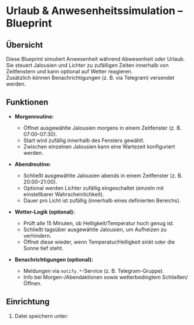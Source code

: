 # Urlaub & Anwesenheitssimulation – Blueprint

## Übersicht
Diese Blueprint simuliert Anwesenheit während Abwesenheit oder Urlaub.  
Sie steuert Jalousien und Lichter zu zufälligen Zeiten innerhalb von Zeitfenstern und kann optional auf Wetter reagieren.  
Zusätzlich können Benachrichtigungen (z. B. via Telegram) versendet werden.

## Funktionen
- **Morgenroutine:**  
  - Öffnet ausgewählte Jalousien morgens in einem Zeitfenster (z. B. 07:00–07:30).  
  - Start wird zufällig innerhalb des Fensters gewählt.  
  - Zwischen einzelnen Jalousien kann eine Wartezeit konfiguriert werden.  

- **Abendroutine:**  
  - Schließt ausgewählte Jalousien abends in einem Zeitfenster (z. B. 20:00–21:00).  
  - Optional werden Lichter zufällig eingeschaltet (einzeln mit einstellbarer Wahrscheinlichkeit).  
  - Dauer pro Licht ist zufällig (innerhalb eines definierten Bereichs).  

- **Wetter-Logik (optional):**  
  - Prüft alle 15 Minuten, ob Helligkeit/Temperatur hoch genug ist.  
  - Schließt tagsüber ausgewählte Jalousien, um Aufheizen zu verhindern.  
  - Öffnet diese wieder, wenn Temperatur/Helligkeit sinkt oder die Sonne tief steht.  

- **Benachrichtigungen (optional):**  
  - Meldungen via `notify.*`-Service (z. B. Telegram-Gruppe).  
  - Info bei Morgen-/Abendaktionen sowie wetterbedingtem Schließen/Öffnen.  

## Einrichtung
1. Datei speichern unter:  
